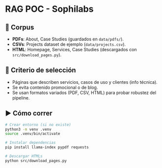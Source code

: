 # RAG POC - Sophilabs

## 📂 Corpus
- **PDFs**: About, Case Studies (guardados en `data/pdfs/`).
- **CSVs**: Projects dataset de ejemplo (`data/projects.csv`).
- **HTML**: Homepage, Services, Case Studies (descargados con `src/download_pages.py`).

## 🎯 Criterio de selección
- Páginas que describen servicios, casos de uso y clientes (info técnica).
- Se evita contenido promocional o de blog.
- Se usan formatos variados (PDF, CSV, HTML) para probar robustez del pipeline.

## ▶️ Cómo correr
```bash
# Crear entorno (si no existe)
python3 -m venv .venv
source .venv/bin/activate

# Instalar dependencias
pip install llama-index pypdf requests

# Descargar HTMLs
python src/download_pages.py

